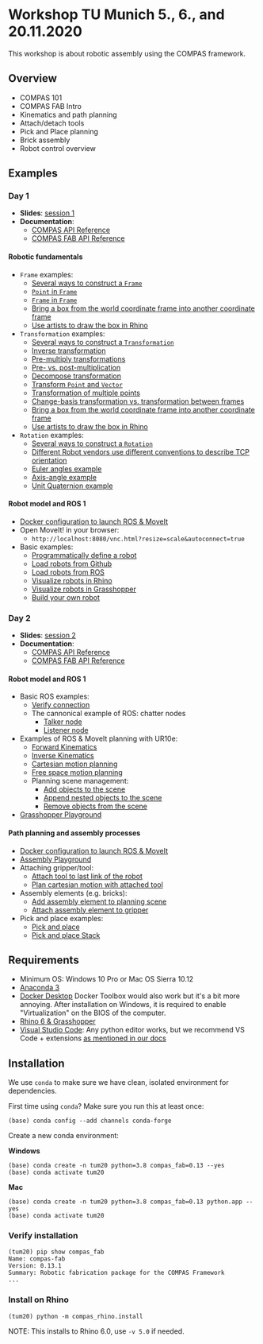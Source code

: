 # Workshop TU Munich 5., 6., and 20.11.2020

This workshop is about robotic assembly using the COMPAS framework.

## Overview

* COMPAS 101
* COMPAS FAB Intro
* Kinematics and path planning
* Attach/detach tools
* Pick and Place planning
* Brick assembly
* Robot control overview

## Examples

### Day 1

* **Slides**: [session 1](https://docs.google.com/presentation/d/1nexXDZrQxwgEsNyjcaFsndLgY3z8m6igXAWk9GWiQAg/edit?usp=sharing)
* **Documentation**:
  * [COMPAS API Reference](https://compas.dev/compas/latest/api.html)
  * [COMPAS FAB API Reference](https://gramaziokohler.github.io/compas_fab/latest/reference.html)

#### Robotic fundamentals

* `Frame` examples:
  * [Several ways to construct a `Frame`](examples/001_several_ways_to_construct_frame.py)
  * [`Point` in `Frame`](examples/002_point_in_frame.py)
  * [`Frame` in `Frame`](examples/003_frame_in_frame.py)
  * [Bring a box from the world coordinate frame into another coordinate frame](examples/004_box_from_the_world_to_local.py)
  * [Use artists to draw the box in Rhino](examples/005_box_from_the_world_to_local_rhino.py)
* `Transformation` examples:
  * [Several ways to construct a `Transformation`](examples/006_examples_transformation.py)
  * [Inverse transformation](examples/007_inverse_transformation.py)
  * [Pre-multiply transformations](examples/008_premultiply_transformations.py)
  * [Pre- vs. post-multiplication](examples/009_pre_vs_post_multiplication.py)
  * [Decompose transformation](examples/010_decompose_transformation.py)
  * [Transform `Point` and `Vector`](examples/011_transform_point_and_vector.py)
  * [Transformation of multiple points](examples/012_transform_multiple.py)
  * [Change-basis transformation vs. transformation between frames](examples/013_change_basis_vs_between_frames.py)
  * [Bring a box from the world coordinate frame into another coordinate frame](examples/014_box_from_the_world_to_local.py)
  * [Use artists to draw the box in Rhino](examples/015_box_from_the_world_to_local_rhino.py)
* `Rotation` examples:
  * [Several ways to construct a `Rotation`](examples/016_several_ways_to_construct_rotation.py)
  * [Different Robot vendors use different conventions to describe TCP orientation](examples/017_robot_tcp_orientations.py)
  * [Euler angles example](examples/018_euler_angles.py)
  * [Axis-angle example](examples/019_axis_angle.py)
  * [Unit Quaternion example](examples/020_quaternion.py)

#### Robot model and ROS 1

* [Docker configuration to launch ROS & MoveIt](docker/)
* Open MoveIt! in your browser:
  * `http://localhost:8080/vnc.html?resize=scale&autoconnect=true`
* Basic examples:
  * [Programmatically define a robot](examples/021_define_model.py)
  * [Load robots from Github](examples/022_robot_from_github.py)
  * [Load robots from ROS](examples/023_robot_from_ros.py)
  * [Visualize robots in Rhino](examples/024_robot_artist_rhino.py)
  * [Visualize robots in Grasshopper](examples/025_robot_artist_grasshopper.ghx)
  * [Build your own robot](examples/026_build_your_own_robot.py)

### Day 2

* **Slides**:  [session 2](https://docs.google.com/presentation/d/1Xbnb7wsjBr_FTUruj6bN0ltFRs4hd55l4udoDYYLtlA/edit?usp=sharing)
* **Documentation**:
  * [COMPAS API Reference](https://compas.dev/compas/latest/api.html)
  * [COMPAS FAB API Reference](https://gramaziokohler.github.io/compas_fab/latest/reference.html)

#### Robot model and ROS 1

* Basic ROS examples:
  * [Verify connection](examples/027_check_connection.py)
  * The cannonical example of ROS: chatter nodes
    * [Talker node](examples/028_ros_hello_world_talker.py)
    * [Listener node](examples/029_ros_hello_world_listener.py)
* Examples of ROS & MoveIt planning with UR10e:
  * [Forward Kinematics](examples/030_forward_kinematics_ros_loader.py)
  * [Inverse Kinematics](examples/031_inverse_kinematics_ros_loader.py)
  * [Cartesian motion planning](examples/032_plan_cartesian_motion_ros_loader.py)
  * [Free space motion planning](examples/033_plan_motion_ros_loader.py)
  * Planning scene management:
    * [Add objects to the scene](examples/034_add_collision_mesh.py)
    * [Append nested objects to the scene](examples/035_append_collision_meshes.py)
    * [Remove objects from the scene](examples/036_remove_collision_mesh.py)
* [Grasshopper Playground](examples/038_robot_playground.ghx)

#### Path planning and assembly processes

* [Docker configuration to launch ROS & MoveIt](docker/)
* [Assembly Playground](examples/050_robot_assembly.ghx)
* Attaching gripper/tool:
  * [Attach tool to last link of the robot](examples/041_attach_tool.py)
  * [Plan cartesian motion with attached tool](examples/042_plan_cartesian_motion_with_attached_tool.py)
* Assembly elements (e.g. bricks):
  * [Add assembly element to planning scene](examples/043_create_element_and_add_to_planning_scene.py)
  * [Attach assembly element to gripper](examples/044_add_element_as_attached_collision_object.py)
* Pick and place examples:
  * [Pick and place](examples/045_pick_and_place.py)
  * [Pick and place Stack](examples/046_pick_and_place_stack.py)

## Requirements

* Minimum OS: Windows 10 Pro or Mac OS Sierra 10.12
* [Anaconda 3](https://www.anaconda.com/distribution/)
* [Docker Desktop](https://www.docker.com/products/docker-desktop) Docker Toolbox would also work but it's a bit more annoying. After installation on Windows, it is required to enable "Virtualization" on the BIOS of the computer.
* [Rhino 6 & Grasshopper](https://www.rhino3d.com/download)
* [Visual Studio Code](https://code.visualstudio.com/): Any python editor works, but we recommend VS Code + extensions [as mentioned in our docs](https://gramaziokohler.github.io/compas_fab/latest/getting_started.html#working-in-visual-studio-code-1)

## Installation

We use `conda` to make sure we have clean, isolated environment for dependencies.

First time using `conda`? Make sure you run this at least once:

    (base) conda config --add channels conda-forge

Create a new conda environment:

**Windows**

    (base) conda create -n tum20 python=3.8 compas_fab=0.13 --yes
    (base) conda activate tum20

**Mac**

    (base) conda create -n tum20 python=3.8 compas_fab=0.13 python.app --yes
    (base) conda activate tum20

### Verify installation

    (tum20) pip show compas_fab
    Name: compas-fab
    Version: 0.13.1
    Summary: Robotic fabrication package for the COMPAS Framework
    ...

### Install on Rhino

    (tum20) python -m compas_rhino.install

NOTE: This installs to Rhino 6.0, use `-v 5.0` if needed.
